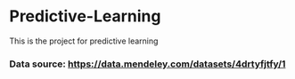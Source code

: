 # Predictive-Learning
This is the project for predictive learning



### Data source: https://data.mendeley.com/datasets/4drtyfjtfy/1
